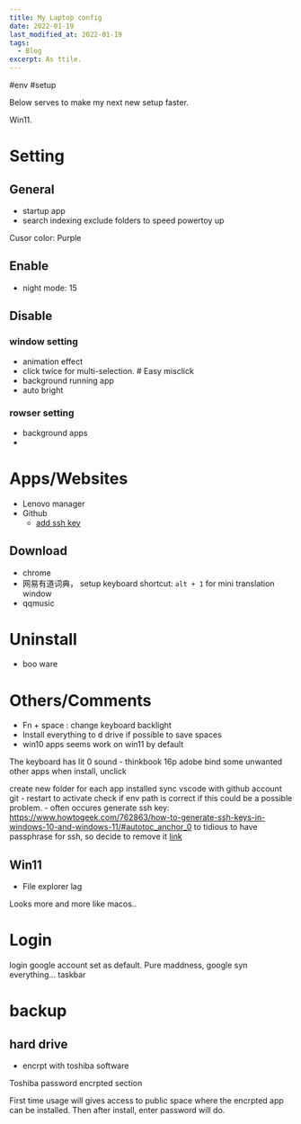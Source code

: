 ```yaml
---
title: My Laptop config
date: 2022-01-19
last_modified_at: 2022-01-19
tags:
  - Blog
excerpt: As ttile.
---
```


\#env \#setup

Below serves to make my next new setup faster.

Win11.

# Setting

## General

- startup app
- search indexing exclude folders to speed powertoy up


Cusor color: Purple

## Enable
- night mode: 15

## Disable

### window setting
- animation effect
- click twice for multi-selection. # Easy misclick
- background running app 
- auto bright



### rowser setting 
- background apps
- 
# Apps/Websites

- Lenovo manager
- Github
  - [add ssh key](https://docs.github.com/en/authentication/connecting-to-github-with-ssh/adding-a-new-ssh-key-to-your-github-account)
  
## Download

- chrome
- 网易有道词典， setup keyboard shortcut: ``alt + 1`` for mini translation window 
- qqmusic

# Uninstall 

- boo ware

# Others/Comments

- Fn + space : change keyboard backlight
- Install everything to d drive if possible to save spaces
- win10 apps seems work on win11 by default

The keyboard has lit 0 sound - thinkbook 16p
adobe bind some unwanted other apps when install, unclick

create new folder for each app installed
sync vscode with github account
git - restart to activate
check if env path is correct if this could be a possible problem. - often occures 
generate ssh key: https://www.howtogeek.com/762863/how-to-generate-ssh-keys-in-windows-10-and-windows-11/#autotoc_anchor_0
to tidious to have passphrase for ssh, so decide to remove it [link](https://stackoverflow.com/questions/112396/how-do-i-remove-the-passphrase-for-the-ssh-key-without-having-to-create-a-new-ke)

## Win11

- File explorer lag

Looks more and more like macos..

# Login

login google account
set as default.
Pure maddness, google syn everything...
taskbar

# backup

## hard drive

- encrpt with toshiba software

Toshiba password encrpted section

First time usage will gives access to public space where the encrpted app can be installed.
Then after install, enter password will do.